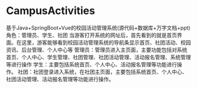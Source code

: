 # CampusActivities
基于Java+SpringBoot+Vue的校园活动管理系统(源代码+数据库+万字文档+ppt)角色：管理员、学生、社团  当游客打开系统的网址后，首先看到的就是首页界面。在这里，游客能够看到校园活动管理系统的导航条显示首页、社团活动、校园资讯、后台管理、个人中心等  管理员：管理员进入主页面，主要功能包括对系统首页、个人中心、学生管理、社团管理、社团活动管理、活动报名管理、系统管理等进行操作  学生：主要包括系统首页、个人中心、活动报名管理等功能进行操作。  社团：社团登录进入系统，在社团主页面，主要包括系统首页、个人中心、社团活动管理、活动报名管理等功能进行操作。
